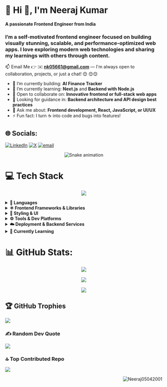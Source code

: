 

# 💫 Hi 👋, I'm Neeraj Kumar
**A passionate Frontend Engineer from India**

### **I’m a self-motivated frontend engineer focused on building visually stunning, scalable, and performance-optimized web apps. I love exploring modern web technologies and sharing my learnings with others through content.**


📫 Email Me 👉 ✉️ **nk05661@gmail.com** — I'm always open to collaboration, projects, or just a chat! 😊 😊😊

- 🔭 I’m currently building: **AI Finance Tracker**  
- 🌱 I’m currently learning: **Next.js** and **Backend with Node.js**  
- 👯 Open to collaborate on: **Innovative frontend or full-stack web apps**  
- 🤔 Looking for guidance in: **Backend architecture and API design best practices**  
- 💬 Ask me about: **Frontend development, React, JavaScript, or UI/UX**  
- ⚡ Fun fact: I turn ☕ into code and bugs into features!








## 🌐 Socials:
[![LinkedIn](https://img.shields.io/badge/LinkedIn-%230077B5.svg?logo=linkedin&logoColor=white)](https://linkedin.com/in/neeraj-kumar1904) [![X](https://img.shields.io/badge/X-black.svg?logo=X&logoColor=white)](https://x.com/@_19_neeraj) [![email](https://img.shields.io/badge/Email-D14836?logo=gmail&logoColor=white)](mailto:nk05661@gmail.com) 

<!-- Snake Game Repo View -->

<div align="center">
  <img src="https://profile-readme-generator.com/assets/snake.svg" alt="Snake animation" />
</div>


# 💻 Tech Stack

<p align="center">
  <img src="https://skillicons.dev/icons?i=html,css,js,ts,react,nextjs,nodejs,tailwind,figma,redux,firebase,vercel,git,github,vite,bootstrap,framer" />
</p>

<details>
  <summary><b>🧠 Languages</b></summary>

  <br>

  ![HTML5](https://img.shields.io/badge/html5-%23E34F26.svg?style=for-the-badge&logo=html5&logoColor=white)
  ![CSS3](https://img.shields.io/badge/css3-%231572B6.svg?style=for-the-badge&logo=css3&logoColor=white)
  ![JavaScript](https://img.shields.io/badge/javascript-%23323330.svg?style=for-the-badge&logo=javascript&logoColor=%23F7DF1E)
  ![TypeScript](https://img.shields.io/badge/typescript-%23007ACC.svg?style=for-the-badge&logo=typescript&logoColor=white)
  ![Markdown](https://img.shields.io/badge/markdown-%23000000.svg?style=for-the-badge&logo=markdown&logoColor=white)

</details>

<details>
  <summary><b>⚛️ Frontend Frameworks & Libraries</b></summary>

  <br>

  ![React](https://img.shields.io/badge/react-%2320232a.svg?style=for-the-badge&logo=react&logoColor=%2361DAFB)
  ![Next JS](https://img.shields.io/badge/Next-black?style=for-the-badge&logo=next.js&logoColor=white)
  ![Redux](https://img.shields.io/badge/redux-%23593d88.svg?style=for-the-badge&logo=redux&logoColor=white)
  ![React Router](https://img.shields.io/badge/React_Router-CA4245?style=for-the-badge&logo=react-router&logoColor=white)
  ![React Hook Form](https://img.shields.io/badge/React%20Hook%20Form-%23EC5990.svg?style=for-the-badge&logo=reacthookform&logoColor=white)
  ![GSAP](https://img.shields.io/badge/GSAP-88CE02?style=for-the-badge&logo=greensock&logoColor=white)

</details>

<details>
  <summary><b>🎨 Styling & UI</b></summary>

  <br>

  ![TailwindCSS](https://img.shields.io/badge/tailwindcss-%2338B2AC.svg?style=for-the-badge&logo=tailwind-css&logoColor=white)
  ![ShadCN UI](https://img.shields.io/badge/shadcn--ui-%23111827.svg?style=for-the-badge&logo=tailwind-css&logoColor=white)
  ![Bootstrap](https://img.shields.io/badge/bootstrap-%238511FA.svg?style=for-the-badge&logo=bootstrap&logoColor=white)
  ![Chakra](https://img.shields.io/badge/chakra-%234ED1C5.svg?style=for-the-badge&logo=chakraui&logoColor=white)
  ![Framer](https://img.shields.io/badge/Framer-black?style=for-the-badge&logo=framer&logoColor=blue)

</details>

<details>
  <summary><b>⚙️ Tools & Dev Platforms</b></summary>

  <br>

  ![Git](https://img.shields.io/badge/git-%23F05033.svg?style=for-the-badge&logo=git&logoColor=white)
  ![GitHub](https://img.shields.io/badge/github-%23121011.svg?style=for-the-badge&logo=github&logoColor=white)
  ![Vite](https://img.shields.io/badge/vite-%23646CFF.svg?style=for-the-badge&logo=vite&logoColor=white)
  ![Yarn](https://img.shields.io/badge/yarn-%232C8EBB.svg?style=for-the-badge&logo=yarn&logoColor=white)

</details>

<details>
  <summary><b>☁️ Deployment & Backend Services</b></summary>

  <br>

  ![Firebase](https://img.shields.io/badge/firebase-a08021?style=for-the-badge&logo=firebase&logoColor=ffcd34)
  ![Netlify](https://img.shields.io/badge/netlify-%23000000.svg?style=for-the-badge&logo=netlify&logoColor=#00C7B7)
  ![Vercel](https://img.shields.io/badge/vercel-%23000000.svg?style=for-the-badge&logo=vercel&logoColor=white)

</details>

<details>
  <summary><b>🚀 Currently Learning</b></summary>

  <br>

   ![Next JS](https://img.shields.io/badge/Next-black?style=for-the-badge&logo=next.js&logoColor=white)
  ![Node.js](https://img.shields.io/badge/Node.js-339933?style=for-the-badge&logo=node.js&logoColor=white)
  

</details>




# 📊 GitHub Stats:
<div align="center">

![](https://github-readme-stats.vercel.app/api?username=Neeraj05042001&theme=aura_dark&hide_border=false&include_all_commits=true&count_private=false)<br/>
<br>
![](https://nirzak-streak-stats.vercel.app/?user=Neeraj05042001&theme=aura_dark&hide_border=false)<br/>
<br>
![](https://github-readme-stats.vercel.app/api/top-langs/?username=Neeraj05042001&theme=aura_dark&hide_border=false&include_all_commits=true&count_private=false&layout=compact)

</div>


## 🏆 GitHub Trophies
![](https://github-profile-trophy.vercel.app/?username=Neeraj05042001&theme=radical&no-frame=false&no-bg=true&margin-w=4)

### ✍️ Random Dev Quote
![](https://quotes-github-readme.vercel.app/api?type=horizontal&theme=radical)

### 🔝 Top Contributed Repo
![](https://github-contributor-stats.vercel.app/api?username=Neeraj05042001&limit=5&theme=dark&combine_all_yearly_contributions=true)




<p align="right"> <img src="https://komarev.com/ghpvc/?username=Neeraj05042001&label=Profile%20views&color=0e75b6&style=flat" alt="Neeraj05042001" /> </p>

